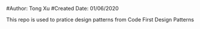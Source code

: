 #Author: Tong Xu
#Created Date: 01/06/2020

This repo is used to pratice design patterns from Code First Design Patterns

